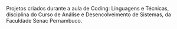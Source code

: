 Projetos criados durante a aula de Coding: Linguagens e Técnicas, disciplina do Curso de Análise e Desencolveimento de Sistemas, da Faculdade Senac Pernambuco.

